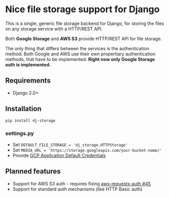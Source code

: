 # Nice file storage support for Django

This is a single, generic file storage backend for Django, for storing the files on any storage service with a HTTP/REST API.

Both **Google Storage** and **AWS S3** provide HTTP/REST API for file storage.

The only thing that differs between the services is the authentication method. Both Google and AWS use their own propertiary authentication methods, that have to be implemented. **Right now only Google Storage auth is implemented.**

## Requirements
* Django 2.0+

## Installation
```sh
pip install dj-storage
```

### settings.py
* Set `DEFAULT_FILE_STORAGE = 'dj_storage.HTTPStorage'`
* Set `MEDIA_URL = 'https://storage.googleapis.com/your-bucket-name/'`
* Provide [GCP Application Default Credentials](https://cloud.google.com/docs/authentication/production)

## Planned features
* Support for AWS S3 auth - requires fixing [aws-requests-auth #45](https://github.com/DavidMuller/aws-requests-auth/issues/45)
* Support for standard auth mechanisms (like HTTP Basic auth)
